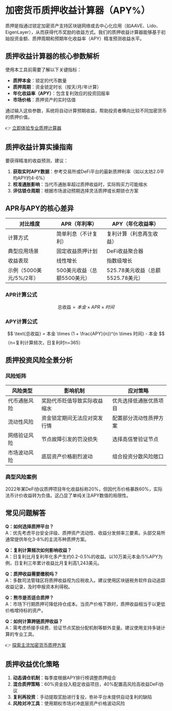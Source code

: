 # 加密货币质押收益计算器（APY%）

质押是指通过锁定加密资产支持区块链网络或去中心化应用（如AAVE、Lido、EigenLayer），从而获得代币奖励的收益方式。我们的质押收益计算器能够基于初始投资金额、质押周期和预期年化收益率（APY）精准预测收益水平。

## 质押收益计算器的核心参数解析
使用本工具前需要了解以下关键指标：
- **质押本金**：锁定的代币数量
- **质押周期**：资金锁定时长（按天/月/年计算）
- **年化收益率（APY）**：包含复利效应的投资回报率
- **市场价格**：质押资产的实时估值

通过输入这些参数，系统将自动计算预期收益，帮助投资者横向比较不同加密货币的质押价值。

👉 [立即体验专业质押计算器](https://bit.ly/okx_welcome)

## 质押收益计算实操指南
要获得精准的收益预测，建议：
1. **获取实时APY数据**：参考交易所或DeFi平台的最新质押利率（如以太坊2.0平均APY约4-6%）
2. **校准通胀影响**：当代币通胀率超过质押收益时，实际购买力可能缩水
3. **评估锁仓周期**：根据市场波动预期选择灵活质押或长期锁仓方案

## APR与APY的核心差异
| 对比维度        | APR（年利率）               | APY（年化收益率）             |
|-----------------|----------------------------|------------------------------|
| 计算方式        | 简单利息（不计复利）         | 复利计算（利息再生收益）       |
| 典型应用场景    | 固定收益质押计划             | DeFi收益聚合器                |
| 收益表现        | 线性增长                     | 指数级增长                    |
| 示例（5000美元/5%/2年） | 500美元收益（总额5500美元） | 525.78美元收益（总额5525.78美元） |

### APR计算公式
$$ \text{总收益} = 本金 \times APR \times 时间 $$

### APY计算公式
$$ \text{总收益} = 本金 \times (1 + \frac{APY}{n})^{n \times 时间} - 本金 $$
（n=复利计算频次，日复利时n=365）

## 质押投资风险全景分析
### 风险矩阵
| 风险类型          | 影响机制                          | 应对策略                      |
|-------------------|-----------------------------------|-------------------------------|
| 代币通胀风险      | 奖励代币贬值导致实际收益缩水        | 优先选择低通胀优质项目        |
| 流动性风险        | 资金锁定期间无法应对突发行情      | 配置部分流动性质押方案        |
| 网络验证风险      | 节点故障引发的罚没损失            | 选择高信誉验证节点            |
| 市场波动风险      | 底层资产价格剧烈波动              | 组合投资分散风险敞口          |

### 典型风险案例
2022年某DeFi协议质押项目年化收益标称20%，但因代币价格暴跌60%，实际法币计价收益转为负值。这凸显了单纯关注APY数值的局限性。

## 常见问题解答
**Q：如何选择质押平台？**  
A：优先考虑平台安全评级、质押资产流动性、收益分发频率三要素。头部交易所通常提供年化3-8%的主流币种质押方案。

**Q：复利计算频次如何影响收益？**  
A：日复利比月复利年化多产生约0.2-0.5%的收益。以10万美元本金/5%APY为例，日复利三年累计收益比月复利高1,243美元。

**Q：质押收益需要缴税吗？**  
A：多数司法管辖区将质押收益视为应税收入。建议使用区块链税务软件自动追踪收益记录，及时申报资本利得税。

**Q：熊市是否适合质押？**  
A：市场下行期质押可降低持仓成本。当资产价格下跌时，质押收益相当于以更低价格增持标的资产。

**Q：如何计算跨链质押收益？**  
A：需考虑桥接手续费、验证节点奖励分配机制等额外变量。建议使用支持多链计算的专业工具。

👉 [探索主流加密货币质押方案](https://bit.ly/okx_welcome)

## 质押收益优化策略
1. **动态调仓机制**：每季度根据APY排行榜调整质押组合
2. **混合质押策略**：60%资金投入稳定收益项目，40%配置高风险高收益DeFi协议
3. **复利再投资**：手动提取奖励进行复投，弥补平台未提供自动复利的缺陷
4. **风险对冲工具**：使用期权市场对冲底层资产价格波动风险
